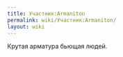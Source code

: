 ```yaml
---
title: Участник:Armaniton
permalink: wiki/Участник:Armaniton/
layout: wiki
---
```


Крутая арматура бьющая людей.

